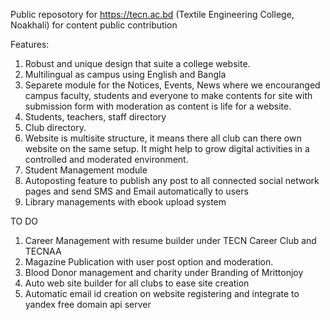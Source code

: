 Public reposotory for https://tecn.ac.bd (Textile Engineering College, Noakhali) for content public contribution 

Features: 
1. Robust and unique design that suite a college website.
2. Multilingual as campus using English and Bangla 
3. Separete module for the Notices, Events, News where we encouranged campus faculty, students and everyone to make contents for site with submission form with moderation as content is life for a website.
4. Students, teachers, staff directory
5. Club directory.
6. Website is multisite structure, it means there all club can there own website on the same setup. It might help to grow digital activities in a controlled and moderated environment.
7. Student Management module
8. Autoposting feature to publish any post to all connected social network pages and send SMS and Email automatically to users
9. Library managements with ebook upload system 

TO DO
1. Career Management with resume builder under TECN Career Club and TECNAA
2. Magazine Publication with user post option and moderation.
3. Blood Donor management and charity under Branding of Mrittonjoy
4. Auto web site builder for all clubs to ease site creation
5. Automatic email id creation on website registering and integrate to yandex free domain api server
